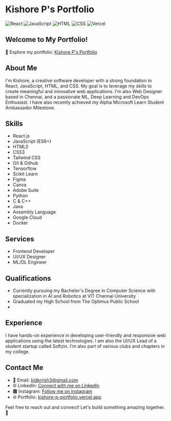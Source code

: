 # Kishore P's Portfolio

![React](https://img.shields.io/badge/React-17.0.2-blue)
![JavaScript](https://img.shields.io/badge/JavaScript-ES6-yellow)
![HTML](https://img.shields.io/badge/HTML-5-orange)
![CSS](https://img.shields.io/badge/CSS-3-blueviolet)
![Vercel](https://img.shields.io/badge/Deployed%20on-Vercel-brightgreen)

## Welcome to My Portfolio!

🚀 Explore my portfolio: [Kishore P's Portfolio](https://kishore-p-portfolio.vercel.app/)

## About Me

I'm Kishore, a creative software developer with a strong foundation in React, JavaScript, HTML, and CSS. My goal is to leverage my skills to create meaningful and innovative web applications.
I'm also Web Designer based in Chennai, and a passionate ML, Deep Learning and DevOps Enthusiast. 
I have also recently achieved my Alpha Microsoft Learn Student Ambassador Milestone.

## Skills

- React.js
- JavaScript (ES6+)
- HTML5
- CSS3
- Tailwind CSS
- Git & Github
- Tensorflow
- Scikit Learn
- Figma
- Canva
- Adobe Suite
- Python
- C & C++
- Java
- Assembly Language
- Google Cloud
- Docker

## Services

- Frontend Developer
- UI/UX Designer
- ML/DL Engineer

## Qualifications

- Currently pursuing my Bachelor's Degree in Computer Science with specialization in AI and Robotics at VIT Chennai University
- Graduated my High School from The Optimus Public School
- 

## Experience

I have hands-on experience in developing user-friendly and responsive web applications using the latest technologies. I am also the UI/UX Lead of a student startup called Softzin. I'm also part of various clubs and chapters in my college.

## Contact Me

- 📧 Email: kidkrrish3@gmail.com
- 🌐 LinkedIn: [Connect with me on LinkedIn](https://www.linkedin.com/in/kishore-p-592962252/)
- 🅾 Instagram: [Follow me on Instagram](https://www.instagram.com/kish._.re/)
- 🌐 Portfolio: [kishore-p-portfolio.vercel.app](https://kishore-p-portfolio.vercel.app/)

Feel free to reach out and connect! Let's build something amazing together. 🚀
